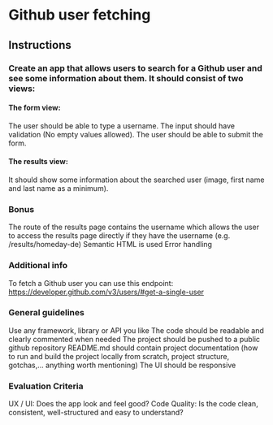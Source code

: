 # Github user fetching

## Instructions

### Create an app that allows users to search for a Github user and see some information about them. It should consist of two views:

#### The form view:

The user should be able to type a username.
The input should have validation (No empty values allowed).
The user should be able to submit the form.

#### The results view:

It should show some information about the searched user (image, first name and last name as a minimum).

### Bonus

The route of the results page contains the username which allows the user to access the results page directly if they have the username (e.g. /results/homeday-de)
Semantic HTML is used
Error handling

### Additional info

To fetch a Github user you can use this endpoint: https://developer.github.com/v3/users/#get-a-single-user

### General guidelines

Use any framework, library or API you like
The code should be readable and clearly commented when needed
The project should be pushed to a public github repository
README.md should contain project documentation (how to run and build the project locally from scratch, project structure, gotchas,... anything worth mentioning)
The UI should be responsive

### Evaluation Criteria

UX / UI: Does the app look and feel good?
Code Quality: Is the code clean, consistent, well-structured and easy to understand?
